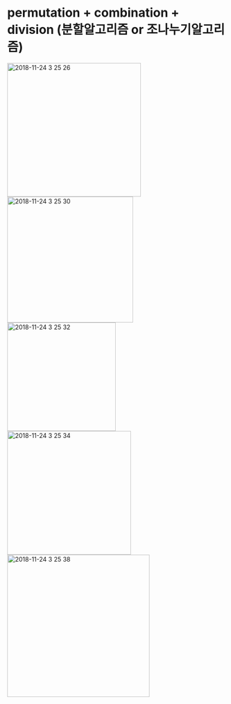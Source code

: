# permutation + combination + division  (분할알고리즘 or 조나누기알고리즘)

<img width="308" alt="2018-11-24 3 25 26" src="https://user-images.githubusercontent.com/12508269/48956855-a52c2000-ef98-11e8-959d-b4876be05df3.png">


<img width="290" alt="2018-11-24 3 25 30" src="https://user-images.githubusercontent.com/12508269/48956856-a65d4d00-ef98-11e8-8825-55287b06ed6a.png">


<img width="250" alt="2018-11-24 3 25 32" src="https://user-images.githubusercontent.com/12508269/48956857-a78e7a00-ef98-11e8-82fb-2b3f7d3b9437.png">


<img width="285" alt="2018-11-24 3 25 34" src="https://user-images.githubusercontent.com/12508269/48956859-a9583d80-ef98-11e8-9a39-641d4315ef4d.png">


<img width="328" alt="2018-11-24 3 25 38" src="https://user-images.githubusercontent.com/12508269/48956861-aa896a80-ef98-11e8-91fd-c513ecd93d2e.png">



